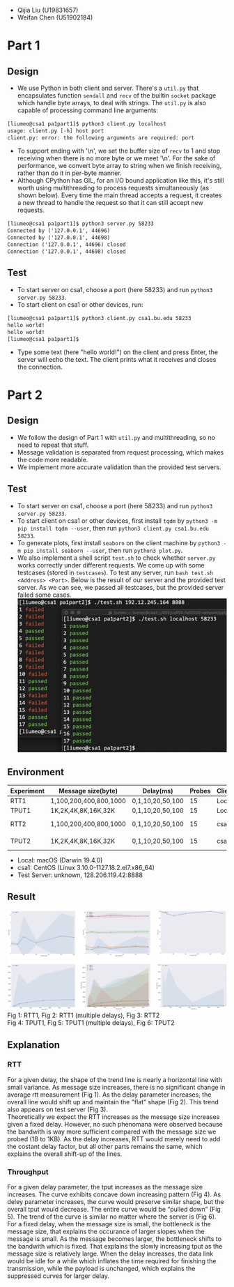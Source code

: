 * Qijia Liu (U19831657)
* Weifan Chen (U51902184)
# Part 1
## Design
* We use Python in both client and server. There's a `util.py` that encapsulates function `sendall` and `recv` of the builtin `socket` package which handle byte arrays, to deal with strings. The `util.py` is also capable of processing command line arguments:
```
[liumeo@csa1 pa1part1]$ python3 client.py localhost
usage: client.py [-h] host port
client.py: error: the following arguments are required: port
```
* To support ending with '\n', we set the buffer size of `recv` to 1 and stop receiving when there is no more byte or we meet '\n'. For the sake of performance, we convert byte array to string when we finish receiving, rather than do it in per-byte manner.
* Although CPython has GIL, for an I/O bound application like this, it's still worth using multithreading to process requests simultaneously (as shown below). Every time the main thread accepts a request, it creates a new thread to handle the request so that it can still accept new requests.
```
[liumeo@csa1 pa1part1]$ python3 server.py 58233
Connected by ('127.0.0.1', 44696)
Connected by ('127.0.0.1', 44698)
Connection ('127.0.0.1', 44696) closed
Connection ('127.0.0.1', 44698) closed
```
## Test
* To start server on csa1, choose a port (here 58233) and run `python3 server.py 58233`.
* To start client on csa1 or other devices, run:
```
[liumeo@csa1 pa1part1]$ python3 client.py csa1.bu.edu 58233
hello world!
hello world!
[liumeo@csa1 pa1part1]$
```
* Type some text (here "hello world!") on the client and press Enter, the server will echo the text. The client prints what it receives and closes the connection.
<div style="page-break-after: always;"></div>

# Part 2
## Design
* We follow the design of Part 1 with `util.py` and multithreading, so no need to repeat that stuff.
* Message validation is separated from request processing, which makes the code more readable.
* We implement more accurate validation than the provided test servers.
## Test
* To start server on csa1, choose a port (here 58233) and run `python3 server.py 58233`.
* To start client on csa1 or other devices, first install `tqdm` by `python3 -m pip install tqdm --user`, then run `python3 client.py csa1.bu.edu 58233`.
* To generate plots, first install `seaborn` on the client machine by `python3 -m pip install seaborn --user`, then run `python3 plot.py`.
* We also implement a shell script `test.sh` to check whether `server.py` works correctly under different requests. We come up with some testcases (stored in `testcases`). To test any server, run `bash test.sh <Address> <Port>`. Below is the result of our server and the provided test server. As we can see, we passed all testcases, but the provided server failed some cases.
![](test.jpg)
## Environment
Experiment|Message size(byte)|Delay(ms)|Probes|Client|Server
-|-|-|-|-|-
RTT1|1,100,200,400,800,1000|0,1,10,20,50,100|15|Local|csa1
TPUT1|1K,2K,4K,8K,16K,32K|0,1,10,20,50,100|15|Local|csa1
RTT2|1,100,200,400,800,1000|0,1,10,20,50,100|15|csa1|Test Server
TPUT2|1K,2K,4K,8K,16K,32K|0,1,10,20,50,100|15|csa1|Test Server
* Local: macOS (Darwin 19.4.0)
* csa1: CentOS (Linux 3.10.0-1127.18.2.el7.x86_64)
* Test Server: unknown, 128.206.119.42:8888
## Result
![](plot.png)
Fig 1: RTT1, Fig 2: RTT1 (multiple delays), Fig 3: RTT2  
Fig 4: TPUT1, Fig 5: TPUT1 (multiple delays), Fig 6: TPUT2  
## Explanation
### RTT
For a given delay, the shape of the trend line is nearly a horizontal line with small variance. As message size increases, there is no significant change in average rtt measurement (Fig 1). As the delay parameter increases, the overall line would shift up and maintain the "flat" shape (Fig 2). This trend also appears on test server (Fig 3).  
Theoretically we expect the RTT increases as the message size increases given a fixed delay. However, no such phenomana were observed because the bandwith is way more sufficient compared with the message size we probed (1B to 1KB). As the delay increases, RTT would merely need to add the costant delay factor, but all other parts remains the same, which explains the overall shift-up of the lines.
### Throughput
For a given delay parameter, the tput increases as the message size increases. The curve exhibits concave down increasing pattern (Fig 4). As deley parameter increases, the curve would preserve similar shape, but the overall tput would decrease. The entire curve would be “pulled down” (Fig 5). The trend of the curve is similar no matter where the server is (Fig 6).  
For a fixed delay, when the message size is small, the bottleneck is the message size, that explains the occurance of larger slopes when the message is small. As the message becomes larger, the bottleneck shifts to the bandwith which is fixed. That explains the slowly increasing tput as the message size is relatively large. When the delay increases, the data link would be idle for a while which inflates the time required for finishing the transmission, while the payload is unchanged, which explains the suppressed curves for larger delay.
